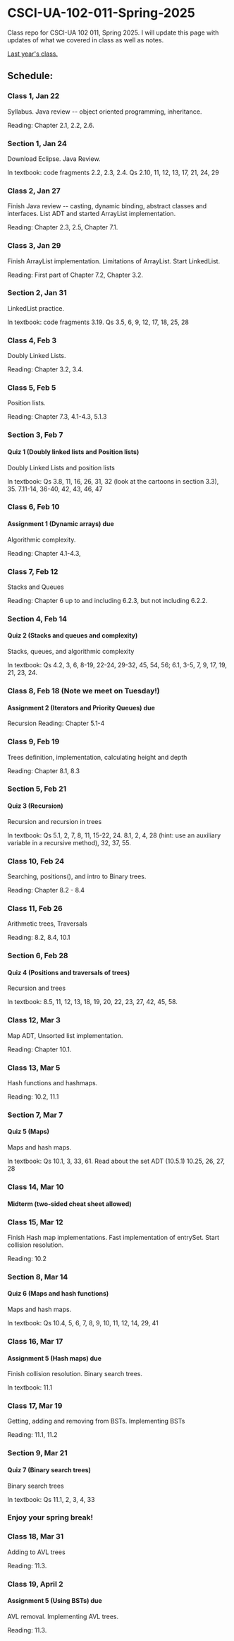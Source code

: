 # CSCI-UA-102-011-Spring-2025
Class repo for CSCI-UA 102 011, Spring 2025. I will update this page with updates of what we covered in class as well as notes.

[Last year's class.](https://github.com/AlanNawzadAmin/CSCI-UA-201-011-Fall-2024)

## Schedule:

### Class 1, Jan 22

Syllabus. Java review -- object oriented programming, inheritance.

Reading: Chapter 2.1, 2.2, 2.6.

### Section 1, Jan 24

Download Eclipse. Java Review.

In textbook: code fragments 2.2, 2.3, 2.4. Qs 2.10, 11, 12, 13, 17, 21, 24, 29

### Class 2, Jan 27

Finish Java review -- casting, dynamic binding, abstract classes and interfaces.
List ADT and started ArrayList implementation.

Reading: Chapter 2.3, 2.5, Chapter 7.1.

### Class 3, Jan 29

Finish ArrayList implementation. Limitations of ArrayList. Start LinkedList.

Reading: First part of Chapter 7.2, Chapter 3.2.

### Section 2, Jan 31

LinkedList practice.

In textbook: code fragments 3.19. Qs 3.5, 6, 9, 12, 17, 18, 25, 28


### Class 4, Feb 3

Doubly Linked Lists.

Reading: Chapter 3.2, 3.4.

### Class 5, Feb 5

Position lists. 

Reading: Chapter 7.3, 4.1-4.3, 5.1.3

### Section 3, Feb 7
#### Quiz 1 (Doubly linked lists and Position lists)

Doubly Linked Lists and position lists

In textbook: Qs 3.8, 11, 16, 26, 31, 32 (look at the cartoons in section 3.3), 35. 7.11-14, 36-40, 42, 43, 46, 47

### Class 6, Feb 10
#### Assignment 1 (Dynamic arrays)  due

Algorithmic complexity.

Reading: Chapter 4.1-4.3,

### Class 7, Feb 12

Stacks and Queues

Reading: Chapter 6 up to and including 6.2.3, but not including 6.2.2.

### Section 4, Feb 14
#### Quiz 2 (Stacks and queues and complexity)

Stacks, queues, and algorithmic complexity

In textbook: Qs 4.2, 3, 6, 8-19, 22-24, 29-32, 45, 54, 56; 6.1, 3-5, 7, 9, 17, 19, 21, 23, 24.


### Class 8, Feb 18 (Note we meet on Tuesday!)
#### Assignment 2 (Iterators and Priority Queues) due

Recursion
Reading: Chapter 5.1-4

### Class 9, Feb 19

Trees definition, implementation, calculating height and depth

Reading: Chapter 8.1, 8.3

### Section 5, Feb 21
#### Quiz 3 (Recursion)

Recursion and recursion in trees

In textbook: Qs 5.1, 2, 7, 8, 11, 15-22, 24. 
8.1, 2, 4, 28 (hint: use an auxiliary variable in a recursive method), 32, 37, 55.


### Class 10, Feb 24

Searching, positions(), and intro to Binary trees.

Reading: Chapter 8.2 - 8.4

### Class 11, Feb 26

Arithmetic trees, Traversals

Reading: 8.2, 8.4, 10.1

### Section 6, Feb 28
#### Quiz 4 (Positions and traversals of trees)

Recursion and trees

In textbook: 8.5, 11, 12, 13, 18, 19, 20, 22, 23, 27, 42, 45, 58.

### Class 12, Mar 3

Map ADT, Unsorted list implementation.

Reading: Chapter 10.1.

### Class 13, Mar 5

Hash functions and hashmaps.

Reading: 10.2, 11.1

### Section 7, Mar 7

#### Quiz 5 (Maps)

Maps and hash maps. 

In textbook: Qs 10.1, 3, 33, 61. Read about the set ADT (10.5.1) 10.25, 26, 27, 28

### Class 14, Mar 10

#### Midterm (two-sided cheat sheet allowed)

### Class 15, Mar 12

Finish Hash map implementations. Fast implementation of entrySet. Start collision resolution.

Reading: 10.2

### Section 8, Mar 14

#### Quiz 6 (Maps and hash functions)

Maps and hash maps. 

In textbook: Qs 10.4, 5, 6, 7, 8, 9, 10, 11, 12, 14, 29, 41

### Class 16, Mar 17

#### Assignment 5 (Hash maps) due

Finish collision resolution. Binary search trees.

In textbook: 11.1

### Class 17, Mar 19

Getting, adding and removing from BSTs. Implementing BSTs

Reading: 11.1, 11.2

### Section 9, Mar 21
#### Quiz 7 (Binary search trees)

Binary search trees

In textbook: Qs 11.1, 2, 3, 4, 33

### Enjoy your spring break!

### Class 18, Mar 31

Adding to AVL trees

Reading: 11.3.

### Class 19, April 2
#### Assignment 5 (Using BSTs)  due

AVL removal. Implementing AVL trees.

Reading: 11.3.
